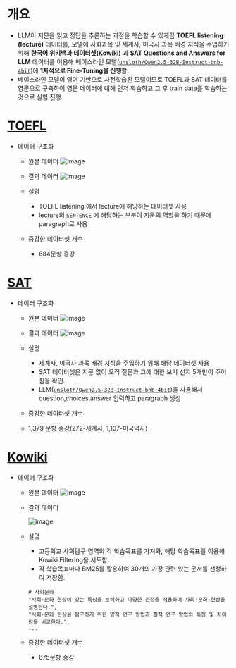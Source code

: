 # 개요
- LLM이 지문을 읽고 정답을 추론하는 과정을 학습할 수 있게끔 **TOEFL listening (lecture)** 데이터를, 모델에 사회과목 및 세계사, 미국사 과목 배경 지식을 주입하기 위해 **한국어 위키백과 데이터셋(Kowiki)** 과 **SAT Questions and Answers for LLM** 데이터를 이용해 베이스라인 모델([`unsloth/Qwen2.5-32B-Instruct-bnb-4bit`](https://huggingface.co/unsloth/Qwen2.5-32B-Instruct-bnb-4bit))에 **1차적으로 Fine-Tuning을 진행**함.
- 베이스라인 모델이 영어 기반으로 사전학습된 모델이므로 TOEFL과 SAT 데이터를 영문으로 구축하여 영문 데이터에 대해 먼저 학습하고 그 후 train data를 학습하는 것으로 실험 진행.

# [TOEFL](https://github.com/iamyuanchung/TOEFL-QA/tree/master/data)
-  데이터 구조화
   - 원본 데이터
     ![image](https://github.com/user-attachments/assets/323430f2-c4e2-40d1-bac8-02be20802995)

   - 결과 데이터
     ![image](https://github.com/user-attachments/assets/75908639-f1ec-4702-82aa-464b8070bbfa)

    - 설명
      - TOEFL listening 에서 lecture에 해당하는 데이터셋 사용
      - lecture의 `SENTENCE` 에 해당하는 부분이 지문의 역할을 하기 때문에 paragraph로 사용
     
    - 증강한 데이터셋 개수
      -  684문항 증강

# [SAT](https://www.kaggle.com/datasets/trainingdatapro/sat-history-questions-and-answers)
-  데이터 구조화
   - 원본 데이터
     ![image](https://github.com/user-attachments/assets/470d15a6-c431-4f14-92fd-e19ba416b950)

   - 결과 데이터
     ![image](https://github.com/user-attachments/assets/304fd095-809f-419d-b591-4b946221e22b)

   - 설명
     - 세계사, 미국사 과목 배경 지식을 주입하기 위해 해당 데이터셋 사용
     - SAT 데이터셋은 지문 없이 오직 질문과 그에 대한 보기 선지 5개만이 주어짐을 확인.
     - LLM([`unsloth/Qwen2.5-32B-Instruct-bnb-4bit`](https://huggingface.co/unsloth/Qwen2.5-32B-Instruct-bnb-4bit))을 사용해서 question,choices,answer 입력하고 paragraph 생성

   -  증강한 데이터셋 개수
     - 1,379 문항 증강(272-세계사, 1,107-미국역사)


# [Kowiki](https://huggingface.co/datasets/beomi/kowikitext-qa-ref-detail-preview)
-  데이터 구조화
   - 원본 데이터
     ![image](https://github.com/user-attachments/assets/71584fe2-9ed5-4a7b-8513-68b62084b2d4)
     
   - 결과 데이터

     ![image](https://github.com/user-attachments/assets/cffa5c76-5297-4e42-890c-43c7fdb34194)


   - 설명
     - 고등학교 사회탐구 영역의 각 학습목표를 가져와, 해당 학습목표를 이용해 Kowiki Filtering을 시도함.
     - 각 학습목표마다 BM25를 활용하여 30개의 가장 관련 있는 문서를 선정하여 저장함.
      ```
      # 사회문화
      "사회·문화 현상이 갖는 특성을 분석하고 다양한 관점을 적용하여 사회·문화 현상을 설명한다.",
      "사회·문화 현상을 탐구하기 위한 양적 연구 방법과 질적 연구 방법의 특징 및 차이점을 비교한다.",
      ...
      ```

   - 증강한 데이터셋 개수
     - 675문항 증강
